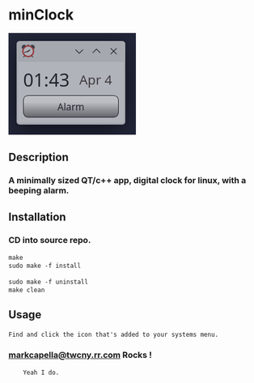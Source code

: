 # minClock

!['minClock'](https://github.com/markcapella/minClock/blob/main/assets/images/screenshot.png)


## Description

###    A minimally sized QT/c++ app, digital clock for linux, with a beeping alarm.

## Installation

###    CD into source repo.

    make
    sudo make -f install

    sudo make -f uninstall
    make clean


## Usage

    Find and click the icon that's added to your systems menu.


### markcapella@twcny.rr.com Rocks !

        Yeah I do.
